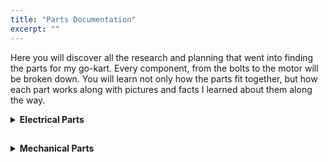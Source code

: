 ```yaml
---
title: "Parts Documentation"
excerpt: ""
---
```


Here you will discover all the research and planning that went into finding the parts for my go-kart. Every component, from the bolts to the motor will be broken down. You will learn not only how the parts fit together, but how each part works along with pictures and facts I learned about them along the way.




<details>
<summary><b>Electrical Parts</b></summary>


<h2></h2>
<h1>DC Motor</h1>


<h2>What is a DC Motor?</h2>

A DC motor is the simplest kind of motor and has been used for decades due to their simplicity and low cost. There are two types of DC motors—the older brushed DC motors (BDC), and the newer and more efficient brushless DC motors (BLDC). First, let's understand how a BDC motor works. In the core of a BDC motor, there are permanent magnets. This is known as the stator, which remains in place. In the center, there is a commutator, which spins and has coils of wire. When current is induced into the coils, they create a magnetic field that interacts with the field of the stator. By reversing the polarity of the induced current into the coils at the right time, you can get the commutator to 'chase' the poles of the stator and thus spin. This current is controlled by the motor controller which we will discuss later. The reason the motor is brushed is that to deliver the current, metal brushes drag against the coils. This can inefficient, because over time the brushes wear down due to friction and general wear and tear, causing them to be less efficient. Thus a BDC is not as efficient as a BLDC at converting electrical energy into mechanical energy. Now let's examine how a BLDC solves the issues of a BDC. In a BLDC, the permanent magnet is now the commutator, and the coils are the stators. There are three coils. As current is induced in a coil, it will attract the magnet. At the same time, the coil behind it will energize in the opposite polarity, pushing the magnet away. As the magnet rotates, the coils are energized to carefully coordinate the rotation. To do so, a Hall Effect Sensor must be used, which is what makes BLDC motors more expensive and complicated. However, since the motor can use energy more efficiently, and does not suffer from the same energy losses that a BDC does, it is much more efficient and powerful.


<h2>The Part I Chose</h2>

When selecting an adequate motor, there were a few considerations I had to keep in mind. The first was the required voltage. I had already selected a 48V system, and thus could only choose motors that delivered peak power at 48V. Then, I had to select which company I wanted to purchase the motor from. After research, the company with a clear advantage was Motenergy. It delivered high quality and has a long history of creating innovative products. The next consideration was whether I wanted a brushed or brushless motor. In the end, cost was the deciding factor. While a BLDC would have been more powerful and efficient, the cost was very high. Just for the motor it would have cost me somewhere around 1000 dollars, and I would still have to buy almost 1000 dollars more in supporting electronics. The cost of the kart would have been too much. Selecting this motor taught me an important lesson on the impact cost has on engineering. While there may have been a better option, I had to work within my budget, and therefore had to settle for a slightly worse part. Engineers face such constraints everyday, and I was glad I learned this lesson now. Now that I had slected a 48V BDC motor from Motenergy, I had to find the right model. Eventually, I settled on the ME-0909, which delivered 4.8 continuous kW at 100 amps, and 15kW for 30 seconds. The motor cost $550, and I was happy with the balance of power and cost.

<h2></h2>

<h1>Batteries</h1>


<h2>What is a Battery?</h2>

Simply put, a battery is a store of electrical energy. The proper term would be a cell, and a battery is multiple cells put together. A cell consists of an anode (the negative side), a cathode (the positive side), and a chemical mix in between. Common chemical mixes include lithium-ion or lead acid. To create electricity, electrons must flow. To do this, the battery creates a potential difference between the anode and cathode (this is what the chemical mix is for). This causes electrons to build up at the anode. Since there is an imbalance, the electrons want to go to the cathode, but are blocked by the chemical mix. However, when you apply a load to the battery, electrons can now begin to flow, creating electricity. But as electrons flow, they interact with the chemical mix, eventually causing the battery to run out of charge. To recharge the battery, current is run backwards through the battery, reversing the chemical process. We measure the potential difference across the terminals in volts, and the amount of energy the battery can provide in amp-hours or watts.


<h2>The Part I Chose</h2>

To select my battery, I needed to balance cost, weight, and capacity requirements. Firstly, the batteries I chose had to be 48V. I could either directly purchase 48V batteries, or wire up lower voltage batteries in series to achieve 48V. To decide, I looked at the size and cost of batteries. Noticing 48V batteries were far too expensive, I decided to wire up 4 12V batteries in series. Once I had determined that, I had to decide what type of battery I wanted. While lithium based batteries were more powerful, their cost was a limiting factor, and so I settled on deep-cycle sealed lead acid AGM batteries. Finally, I needed to select an amp-hour rating. Batteries with larger amp-hour ratings would last longer, but I knew they would be heavier and more expensive. I eventually decided on buying 4 12V 35Ah batteries from Weize, as they both fit my specifications and were within my budget. 


<h2></h2>


<h1>DC Motor Controller</h1>



<h2>What is a DC Motor Controller?</h2>

To control the speed and torque of a DC motor, a controller must be used. Since a DC motor's speed/torque curve is inversely linear, control is relatively simple though. Additionally, since a BDC motor does not require a Hall Effect sensor like a BLDC motor, it is even more simple. However it is still important to understand how such controllers work. To modulate the speed and torque of the motor, the controller simply regulates the amount of voltage applied to the motor depending on the position of the throttle (which we will discuss later). To run the motor in reverse, the polarity of the supplied current is simply reversed. The most simple control circuit is the H-Bridge. In the circuit, 4 switches are arranged in a square with the motor in the middle, forming a H shape. As seen in the diagram, when switches 1 and 4 are closed, current flows into switch 1, into the motor, and out of switch 4 back to the battery. However if switch 2 and 3 are closed, current flows the opposite direction through the motor. To control the voltage, a microcontroller must be used in tandem with the controller. This is called non-regenerative drive. However, to add more complexity, a more advanced controller must be used. For high amperage motors, a PWM controller must be used. PWM stands for pulse width modulation, and is used to control delivered voltage. If the controller sends the motor 12V for 2/3 of the run time, and 0V for the remaining 1/3, the motor will believe it has received 8V. This is called the duty cycle, and is controlled by switching a semiconductor on and off. By changing how long the semiconductor is on and off, the voltage of the motor can be controlled. This is much more efficient than old methods, like rheostats or potentiometers. The final control method is armature or variable resistance. By using variable resistors, the controller can vary the resistance of the circuit, and by keeping the amperage constant, the voltage will change (remember, V=IR). This method however results in high heat losses and is thus rarely used. The final point is regenerative drive. When a motor is accelerating forward, its speed (the actual movement of the motor) and its torque (the force being applied to the motor) are in the same direction. But when you brake, and switch the polarity of the motor, suddenly the direction the motor is turning and the direction the force is acting are different. This effect causes the motor's voltage to exceed its supply voltage. Since the potential difference of the circuit has now switched, current will flow backwards from the motor to the batteries. And recalling how batteries are charged, this current flow will recover energy. A more complex controller is required to conduct regenerative braking, but by having the proper circuitry, an electric vehicles battery life can be increased dramatically.  In the end, most complex controllers are mixes of different types of control circuits, and the presence of regenerative drive varies by controller. The most important thing to remember is that to control direction, and H-Bridge is used, and to control voltage (and thus speed), a PWM is used.


<h2>The Part I Chose</h2>

The controller I selected was the Alltrax SR48300. It is a high amperage controller that uses a PWM to control speed. It does not have an integrated H-Bridge to control motor direction, and relies on external circuitry to do so (we will discuss that later). I chose this controller because Alltrax has a long reputation of providing high-quality controllers. Another brand I considered was Kelly, but the support resources on their website lacked compared to Alltrax, and so I settled on Alltrax. The controller can handle a max amperage of 300 amps, well above my motor's rating. However, I chose not to select a regenerative braking option due to the excess cost. The main input to the controller are the battery and motor connections, a connection from the main contactor, and connections to the startup circuit (throttle and switch). Overall, I was happy with the quality and features of the Alltrax controller. 


<h2></h2>


<h1>Electrical Contactor</h1>



<h2>What is an Electrical Contactor?</h2>

A contactor is a large device used to switch a circuit on and off. It is similar to a relay, but able to handle much higher voltages and amperages. It is often confusingly called a solenoid. There are three main components of a contactor. The first is a coil/electromagnet. This is the component that will provide the force to open and close the contactor. The next component is the enclosure, which seals and insulates the contactor. Finally, the contacts themselves. These contacts will carry current when the contactor is closed. To activate a contactor, a potential difference is created across its terminals. This energizes the electromagnet creating a magnetic field. This magnetic force created by the filed causes the contacts to physically shut, completing the circuit. You will hear a loud click when the happens. From here, current can now flow through the contactor to the rest of the circuit. A contactor is necessary because without it, the sudden surge of current could damage the controller. By allowing current to slowly build up and pass through, the contactor ensures the right amount of current flows through the circuit. To initially energize the contactor, the startup circuit is used.


<h2>The Part I Chose</h2>

The contactor I chose is the 200A 48V JCC-200. This contactor matched the specifications for a contactor that Alltrax outlined in their data sheet, and was available for a reasonable price. 


<h2></h2>


<h1>Fuse</h1>


<h2>What is a Fuse?</h2>

A fuse is an electrical component that stops too much current from flowing through a circuit. It can be though of as an intentional weak point in a circuit that will break in the event of over-current or abnormal temperatures. A fuse consists of a strip of metal that spans a glass body. When the current is too high, the metal will melt, thus breaking the connection. However, some fuses have time delays built in. This is for circuits where a momentary over-current is acceptable (like starting up a motor). This is achieved by having a small connector attached to a spring. The spring is stretched and the connector is soldered in place. When there is a momentary overload, nothing happens, but if the overload persists, the solder melts and the fuse becomes a normal fuse, and will blow as normal.


<h2>The Part I Chose</h2>

The part I chose is a 300A Bussmann Forklift Fuse. Since there is an option with my motor to provide 300 amps for 30 seconds, I had to choose a fuse with such a rating. This is the main fuse protecting the drive circuit. However, I also needed to integrate a smaller fuse to protect the startup circuit. For this I chose a small 100A fuse. This would prevent the control circuit from burning out, thus preventing me from turning the kart on and off.


<h2></h2>


<h1>Pre-Charge Resistor</h1>



<h2>What is a Pre-Charge Resistor?</h2>

All controllers have built in capacitors. When a circuit is powered on, these capacitors will attempt to draw the maximum available currents in order to charge, thus causing damage to the controller. To prevent this, a pre-charge resistor must be used as a sort of valve. When a resistor and capacitor are wired together, they create an RC circuit. When charging, the capacitor will now follow an exponential charging curve dictated by the expression V<sub>c</sub> = V(1-e<sup>-t/τ</sup>). Where V<sub>c</sub> is the charge voltage, V is the supplied voltage, t is the charge time, and τ is the time constant calculated by resistance times capacitance. So by adding an appropriately sized resistor to the drive circuit, the capacitors will now take around five time constants to charge to the steady state system voltage of 99.33%. This steady rate of charge prevents any damage to the circuit, whether that be the controller or contactor.


<h2>The Part I Chose</h2>

The resistor I chose was rated at 10W 470Ω. this resistor fit the specifications required by the Alltrax controller.


<h2></h2>


<h1>Diode</h1>



<h2>What is a Diode?</h2>

A diode is a semiconductor that has basically infinite resistance when current is run through it in one direction, and basically no resistance in the other direction (I say basically because nothing is perfect). It essentially acts as a gate for current. When the motor is running, the battery pack has a higher voltage rating, and thus the potential difference causes current to flow to the motor and through the open side of diode. However when the circuit is shut off, the motor still has some inductive energy. This creates a potential difference in the opposite direction causing current to flow back the other way. While this is okay when controlled (ie. when used in regenerative braking), if it is not controlled the circuit could be damaged. The diode essentially holds back this 'backwash' current. To ensure proper wiring, the diode should be wired in parallel to the motor, and should be oriented in the right direction.


<h2>The Part I Chose</h2>

I selected a 3 amp coil suppression diode for the project. Again, as with the contactor and resistor, the diode met the required specifications for the controller. To mount it, I attached it to the corresponding poles on the contactor.


<h2></h2>


<h1>Fuse Holder</h1>



<h2>What is a Fuse Holder?</h2>

While electrical fuses can be wired straight into a circuit, it is often not the safest idea. Fuses can get very hot when nearing their highest rated current and so could damage other components. Additionally, if not wired in properly, the flow of current may be restricted, generating excess heat. Rather, we should use fuse holders. These holders have an integrated area to hold the fuse, and connection points to the rest of the circuit. This isolates the fuse in case of failure and prevents current or voltage leakage. While not a critical electrical component, increasing the robustness of the circuit is always a good idea, and so fuse holders should be used.


<h2>The Part I Chose</h2>

Since there were two fuses, I needed two separate holders. For the startup circuit fuse, I simply found a fuse holder in the shop where I was working. However, the main drive fuse had a 'forklift' design, and thus required me to order a specialized forklift fuse holder from Amazon. 


<h2></h2>


<h1>Throttle</h1>



<h2>What is a Pot Box Throttle?</h2>

A throttle is any device used to control the speed of a motor. For small scale electric vehicle projects, the industry standard is to use what is known as a pot-box throttle. This type of throttle has an integrated 0-5V potentiometer. When the throttle is actuated, the potentiometer is turned, thus varying the voltage the throttle sends to the controller. Additionally, the throttle often has an integrated microswitch that breaks the circuit when the throttle isn't pushed down, adding another layer of safety to the circuit.


<h2>The Part I Chose</h2>
The throttle I chose was the Curtis PB-6 throttle. It is a lever actuated pot-box throttle. I chose a lever actuated version because the go-kart frame already had an integrated pedal. Thus, by connecting the pedal with the throttle I now had a working throttle. The throttle had four wire connections to the rest of the circuit. The two pole microswitch runs to the ends of the startup circuit. The main output wires run to the controller, which is used to modulate motor speed.


<h2></h2>


<h1>Wiring</h1>



<h2>What is Wiring?</h2>

Wiring is what joins the electrical components in a circuit. It is a relatively simple process, but there are some considerations that must be taken into account when wiring. First is the size of the wire. Depending on the amperage of the circuit, a wire size must be chosen. If the wire is too small, there will be more resistance, and it could damage the circuit. After that, you must understand what kind of connectors you need. There are many connectors, like spade, ring, or block connectors. Making sure you have the right equipment is very important. To create a wire, you first measure the length needed, then strip a small length of the insulating material off of each end. Then you crimp the appropriate connector to both ends before applying heat shrink wrap to the ends. 



<h2>The Part I Chose</h2>

I chose to use 4 AWG wire for my circuit. This size of wire can adequately carry the currents in my circuit. I used mainly ring connectors, but for some connections into the controller, I had to use spade connectors.


<h2></h2>


<h1>Switch</h1>



<h2>What is a Switch?</h2>

An on/off switch is a simple electrical component used to open or close a circuit. It is important to keep the circuit open when not in use to prevent current from flowing,, and thus a switch is very important.


<h2>The Part I Chose</h2>

I chose a very simple on/off switch which I wired into the circuit according to the wiring diagram provided with the controller.
</details>


<h2></h2>



<details>
<summary><b>Mechanical Parts</b></summary>

<h2></h2>

<h1>Frame</h1>



<h2>What is a Go-Kart Frame?</h2>

The frame of a go-kart is very important. It holds all the components and provides a solid base for you to sit in. The frame consists of the main baseplate, the steering assembly, tires, engine mounting plate, and seat.


<h2>The Part I Chose</h2>

The frame I chose was a 1990 Manco go-kart. I found the frame on Facebook Marketplace, and after inspection, I was happy with the build quality. The frame was setup in the racing style of go kart, with a wide back and tapered front end. The integrated components were small, but the weight was quite low. Overall, it was a solid frame to build the go-kart on.


<h2></h2>


<h1>Steering Assembly</h1>



<h2>What is a Steering Assembly?</h2>

The steering assembly of a go-kart is surprisingly complicated. It all starts with the steering column. With a fixed wheel at one end, the whole column rotates with any steering input. At the end of the column, there are two 'pitman arms' which are just flat bars of metal welded to the column that stick down. Attached to these pitman arms are 'tie rods'. The tie rods attach to another set of pitman arms on the wheel assembly. So for example, when the column is turned to the right, the right tie rod will pull the right wheel in, causing it to turn right. Subsequently, the left tie rod will push the left wheel out, causing it to turn right. 


<h2></h2>



<h1>Gear Assembly</h1>



<h2>What is a Gear Assembly?</h2>

The gear assembly on a go-kart is what translates power from the motor to the wheel. Some go-karts are considered 'live-axle' where the rear axle is one long axle. So when the axle is driven, it drives both rear wheel. However, my kart has a hub-drive. This means each wheel has its own independent hub, and thus only the rear left wheel is driven. On the motor, a small sprocket is attached. A chain then runs to a larger sprocket on the rear left wheel assembly. When the motor turns it drives this chain assembly, turning the wheel. 


<h2>The Part I Chose</h2>

On my kart, there is a 15 tooth drive sprocket (the sprocket on the motor). This drives a 60 tooth driven sprocket (on the wheel) via #35 chain. This gives the kart a final transmission ratio of 4:1. 



<h2></h2>

<h1>Brakes</h1>



<h2>What are Brakes?</h2>

The brakes in a vehicle allow the kart to stop. In an electric vehicle, there are tow options for braking—mechanical brakes and regenerative braking. Since my kart does not have regen braking, we will only focus on mechanical brakes. There are two options for brakes on a kart this size—friction or hydraulic. Hydraulic brakes use brake fluid to aid in clamping a caliper around a brake disc, thus stopping the kart. Friction brakes simply tighten a brake shoe around a brake drum with the pressure of your foot to stop the kart. 


<h2>The Part I Chose</h2>

The Manco frame came with friction brakes. Upon inspection, we found the parts to be very old, and decided to fully replace the system with OEM parts. Looking back, it would have been a better idea to simply purchase hydraulic brakes, as they have far superior braking power. However, the brakes are not really required on my kart as I mostly use it for pleasure, and so I will save the brake upgrade for a future time.
</details>








